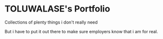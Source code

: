 # TOLUWALASE's Portfolio

Collections of plenty things i don't really need

But i have to put it out there to make sure employers know that i am for real.

